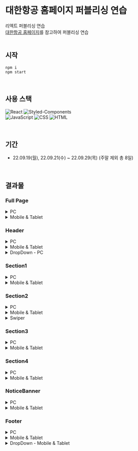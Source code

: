# 대한항공 홈페이지 퍼블리싱 연습
리엑트 퍼블리싱 연습 <br/>
[대한항공 홈페이지](https://www.koreanair.com/)를 참고하여 퍼블리싱 연습 <br/>
<br/>

## 시작
```
npm i
npm start
```
<br/>

## 사용 스택

![React](https://img.shields.io/badge/React-0088CC?style=for-the-badge&logo=React&logoColor=white)
![Styled-Components](https://img.shields.io/badge/Styled--Components-DB7093?style=for-the-badge&logo=styled-components&logoColor=white)
<br/>
![JavaScript](https://img.shields.io/badge/JavaScript-d99a26?style=for-the-badge&logo=JavaScript&logoColor=white)
![CSS](https://img.shields.io/badge/CSS-1572B6?style=for-the-badge&logo=CSS3&logoColor=white)
![HTML](https://img.shields.io/badge/HTML-E34F26?style=for-the-badge&logo=HTML5&logoColor=white)

<br/>

## 기간
* 22.09.19(월), 22.09.21(수) ~ 22.09.29(목) (주말 제외 총 8일)
<br/>

## 결과물

### Full Page
<details>
  <summary>PC</summary>
  <div markdown="1">
    <img alt='full page PC' src='https://user-images.githubusercontent.com/78804014/193172165-7ce20e1c-75f1-4196-836d-1982e3124d4a.png'/>
  </div>
</details>

<details>
  <summary>Mobile & Tablet</summary>
  <div markdown="1">
    <img alt='full page M&T' src='https://user-images.githubusercontent.com/78804014/193172156-9e5d730e-e12b-4028-b572-54b04115cea2.png'/>
  </div>
</details>

### Header

<details>
  <summary>PC</summary>
  <div markdown="1">
    <img alt='Header PC' src='https://user-images.githubusercontent.com/78804014/193172616-b3aa74d0-43ed-4494-95f0-427ca6ff5c6e.png'/>
  </div>
</details>

<details>
  <summary>Mobile & Tablet</summary>
  <div markdown="1">
    <img alt='Header M&T' src='https://user-images.githubusercontent.com/78804014/193172620-5ccbb047-7ca4-444f-bee0-129388ea0d09.png'/>
  </div>
</details>

<details>
  <summary>DropDown - PC</summary>
  <div markdown="1">
    <img alt='Header dropdown' src='https://user-images.githubusercontent.com/78804014/193190541-0f9012de-7f3e-45fd-9a3b-e2375e058b35.gif'/>
  </div>
</details>

### Section1

<details>
  <summary>PC</summary>
  <div markdown="1">
    <img alt='Section1 PC' src='https://user-images.githubusercontent.com/78804014/193172791-56eeda8e-60fa-4bf3-937b-05a15b9a0d40.png'/>
  </div>
</details>

<details>
  <summary>Mobile & Tablet</summary>
  <div markdown="1">
    <img alt='Section1 M&T' src='https://user-images.githubusercontent.com/78804014/193172795-b561d9d0-8a96-425c-8827-06e6c9956e0c.png'/>
  </div>
</details>

### Section2

<details>
  <summary>PC</summary>
  <div markdown="1">
    <img alt='Section2 PC' src='https://user-images.githubusercontent.com/78804014/193172860-9355888b-0360-4543-876f-782e86063716.png'/>
  </div>
</details>

<details>
  <summary>Mobile & Tablet</summary>
  <div markdown="1">
    <img alt='Section2 M&T' src='https://user-images.githubusercontent.com/78804014/193172861-d2751ea4-279f-44b3-a984-37dba2111cbe.png'/>
  </div>
</details>

<details>
  <summary>Swiper</summary>
  <div markdown="1">
    <img alt='Section2 swiper' src='https://user-images.githubusercontent.com/78804014/193190728-e5cefd20-c369-4c8e-80eb-e25d523f0236.gif'/>
  </div>
</details>

### Section3

<details>
  <summary>PC</summary>
  <div markdown="1">
    <img alt='Section3 PC' src='https://user-images.githubusercontent.com/78804014/193172937-0e5c627c-de90-42fb-ba00-ae3fb84cce97.png'/>
  </div>
</details>

<details>
  <summary>Mobile & Tablet</summary>
  <div markdown="1">
    <img alt='Section3 M&T' src='https://user-images.githubusercontent.com/78804014/193172931-5a430e24-5599-43a6-b83d-490550a50e55.png'/>
  </div>
</details>

### Section4

<details>
  <summary>PC</summary>
  <div markdown="1">
    <img alt='Section4 PC' src='https://user-images.githubusercontent.com/78804014/193173361-a42f670b-e839-474c-a844-b8d325de191a.png'/>
  </div>
</details>

<details>
  <summary>Mobile & Tablet</summary>
  <div markdown="1">
    <img alt='Section4 M&T' src='https://user-images.githubusercontent.com/78804014/193173365-e45cf0f0-8bd8-42be-a6fd-900943a9099d.png'/>
  </div>
</details>

### NoticeBanner

<details>
  <summary>PC</summary>
  <div markdown="1">
    <img alt='NoticeBanner PC' src='https://user-images.githubusercontent.com/78804014/193173411-a8b7e638-8c78-4358-8807-75e6dcf977c9.png'/>
  </div>
</details>

<details>
  <summary>Mobile & Tablet</summary>
  <div markdown="1">
    <img alt='NoticeBanner M&T' src='https://user-images.githubusercontent.com/78804014/193173405-9c6da3ee-78b8-4873-90ff-d0a7556de43b.png'/>
  </div>
</details>

### Footer

<details>
  <summary>PC</summary>
  <div markdown="1">
    <img alt='Footer PC' src='https://user-images.githubusercontent.com/78804014/193173450-e4a4cf86-6783-46a6-b7f0-8296be8e9b3b.png'/>
  </div>
</details>

<details>
  <summary>Mobile & Tablet</summary>
  <div markdown="1">
    <img alt='Footer M&T' src='https://user-images.githubusercontent.com/78804014/193173456-05e4d81c-179d-4a1c-8ed1-72f176f43b5c.png'/>
  </div>
</details>

<details>
  <summary>DropDown - Mobile & Tablet</summary>
  <div markdown="1">
    <img alt='Section3 drop-down M&T' src='https://user-images.githubusercontent.com/78804014/193190828-fd6e3ff9-c083-4e53-9f10-8ab1d82ebc0f.gif'/>
  </div>
</details>


